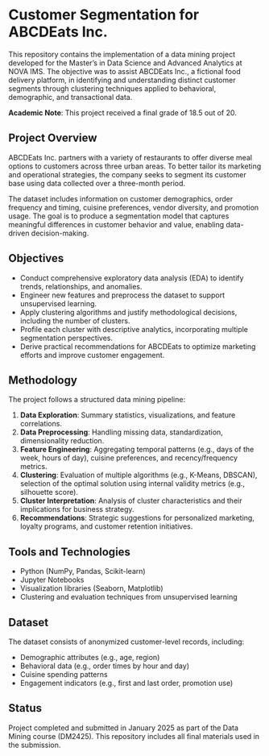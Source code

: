 # Customer Segmentation for ABCDEats Inc.

This repository contains the implementation of a data mining project developed for the Master’s in Data Science and Advanced Analytics at NOVA IMS. The objective was to assist ABCDEats Inc., a fictional food delivery platform, in identifying and understanding distinct customer segments through clustering techniques applied to behavioral, demographic, and transactional data.

**Academic Note**: This project received a final grade of 18.5 out of 20.

## Project Overview

ABCDEats Inc. partners with a variety of restaurants to offer diverse meal options to customers across three urban areas. To better tailor its marketing and operational strategies, the company seeks to segment its customer base using data collected over a three-month period.

The dataset includes information on customer demographics, order frequency and timing, cuisine preferences, vendor diversity, and promotion usage. The goal is to produce a segmentation model that captures meaningful differences in customer behavior and value, enabling data-driven decision-making.

## Objectives

- Conduct comprehensive exploratory data analysis (EDA) to identify trends, relationships, and anomalies.
- Engineer new features and preprocess the dataset to support unsupervised learning.
- Apply clustering algorithms and justify methodological decisions, including the number of clusters.
- Profile each cluster with descriptive analytics, incorporating multiple segmentation perspectives.
- Derive practical recommendations for ABCDEats to optimize marketing efforts and improve customer engagement.

## Methodology

The project follows a structured data mining pipeline:

1. **Data Exploration**: Summary statistics, visualizations, and feature correlations.
2. **Data Preprocessing**: Handling missing data, standardization, dimensionality reduction.
3. **Feature Engineering**: Aggregating temporal patterns (e.g., days of the week, hours of day), cuisine preferences, and recency/frequency metrics.
4. **Clustering**: Evaluation of multiple algorithms (e.g., K-Means, DBSCAN), selection of the optimal solution using internal validity metrics (e.g., silhouette score).
5. **Cluster Interpretation**: Analysis of cluster characteristics and their implications for business strategy.
6. **Recommendations**: Strategic suggestions for personalized marketing, loyalty programs, and customer retention initiatives.

## Tools and Technologies

- Python (NumPy, Pandas, Scikit-learn)
- Jupyter Notebooks
- Visualization libraries (Seaborn, Matplotlib)
- Clustering and evaluation techniques from unsupervised learning

## Dataset

The dataset consists of anonymized customer-level records, including:

- Demographic attributes (e.g., age, region)
- Behavioral data (e.g., order times by hour and day)
- Cuisine spending patterns
- Engagement indicators (e.g., first and last order, promotion use)


## Status

Project completed and submitted in January 2025 as part of the Data Mining course (DM2425). This repository includes all final materials used in the submission.
